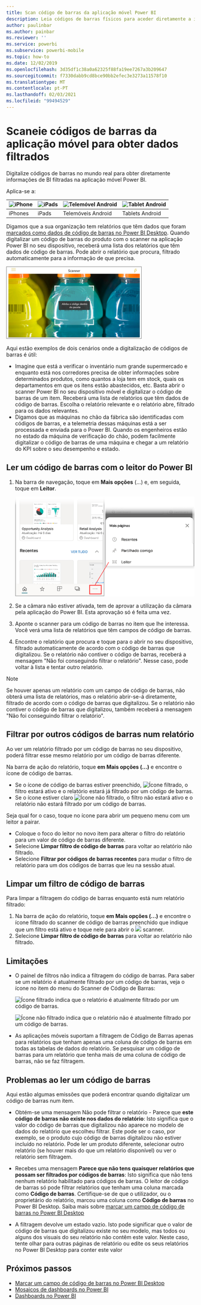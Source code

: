 ```yaml
---
title: Scan código de barras da aplicação móvel Power BI
description: Leia códigos de barras físicos para aceder diretamente a informações filtradas do Power BI na aplicação móvel do Power BI.
author: paulinbar
ms.author: painbar
ms.reviewer: ''
ms.service: powerbi
ms.subservice: powerbi-mobile
ms.topic: how-to
ms.date: 12/02/2019
ms.openlocfilehash: 3d35df1c38a0a62325f88fa19ee7267a3b209647
ms.sourcegitcommit: f7330dabb9cd8bce90bb2efec3e3273a11578f10
ms.translationtype: MT
ms.contentlocale: pt-PT
ms.lasthandoff: 02/03/2021
ms.locfileid: "99494529"
---
```

# <a name="scan-barcodes-from-the-mobile-app-to-get-filtered-data"></a>Scaneie códigos de barras da aplicação móvel para obter dados filtrados 
Digitalize códigos de barras no mundo real para obter diretamente informações de BI filtradas na aplicação móvel Power BI.

Aplica-se a:

| ![iPhone](./media/mobile-apps-qr-code/ios-logo-40-px.png) | ![iPads](./media/mobile-apps-qr-code/ios-logo-40-px.png) | ![Telemóvel Android](././media/mobile-apps-qr-code/android-logo-40-px.png) | ![Tablet Android](././media/mobile-apps-qr-code/android-logo-40-px.png) |
|:--- |:--- |:--- |:--- |
|iPhones |iPads |Telemóveis Android |Tablets Android |

Digamos que a sua organização tem relatórios que têm dados que foram [marcados como dados de código de barras no Power BI Desktop](../../transform-model/desktop-mobile-barcodes.md). Quando digitalizar um código de barras do produto com o scanner na aplicação Power BI no seu dispositivo, receberá uma lista dos relatórios que têm dados de código de barras. Pode abrir o relatório que procura, filtrado automaticamente para a informação de que precisa.

![Captura de ecrã a mostrar a leitura de um código de barras de um produto, com o leitor sobre o código de barras de uma bebida colorida.](media/mobile-apps-scan-barcode-iphone/power-bi-barcode-scanner.png)

Aqui estão exemplos de dois cenários onde a digitalização de códigos de barras é útil:
* Imagine que está a verificar o inventário num grande supermercado e enquanto está nos corredores precisa de obter informações sobre determinados produtos, como quantos a loja tem em stock, quais os departamentos em que os itens estão abastecidos, etc. Basta abrir o scanner Power BI no seu dispositivo móvel e digitalizar o código de barras de um item. Receberá uma lista de relatórios que têm dados de código de barras. Escolha o relatório relevante e o relatório abre, filtrado para os dados relevantes.
* Digamos que as máquinas no chão da fábrica são identificadas com códigos de barras, e a telemetria dessas máquinas está a ser processada e enviada para o Power BI. Quando os engenheiros estão no estado da máquina de verificação do chão, podem facilmente digitalizar o código de barras de uma máquina e chegar a um relatório do KPI sobre o seu desempenho e estado.

## <a name="scan-a-barcode-with-the-power-bi-scanner"></a>Ler um código de barras com o leitor do Power BI
1. Na barra de navegação, toque em **Mais opções** (...) e, em seguida, toque em **Leitor**.

    ![Captura de ecrã a mostrar Mais opções no painel de navegação e a seleção do leitor.](media/mobile-apps-scan-barcode-iphone/power-bi-scanner.png)

1. Se a câmara não estiver ativada, tem de aprovar a utilização da câmara pela aplicação do Power BI. Esta aprovação só é feita uma vez. 
1. Aponte o scanner para um código de barras no item que lhe interessa. Você verá uma lista de relatórios que têm campos de código de barras.
1. Encontre o relatório que procura e toque para o abrir no seu dispositivo, filtrado automaticamente de acordo com o código de barras que digitalizou. Se o relatório não contiver o código de barras, receberá a mensagem "Não foi conseguindo filtrar o relatório". Nesse caso, pode voltar à lista e tentar outro relatório.
    
>[!NOTE]
>Se houver apenas um relatório com um campo de código de barras, não obterá uma lista de relatórios, mas o relatório abrir-se-á diretamente, filtrado de acordo com o código de barras que digitalizou. Se o relatório não contiver o código de barras que digitalizou, também receberá a mensagem "Não foi conseguindo filtrar o relatório".

## <a name="filter-by-other-barcodes-while-in-a-report"></a>Filtrar por outros códigos de barras num relatório
Ao ver um relatório filtrado por um código de barras no seu dispositivo, poderá filtrar esse mesmo relatório por um código de barras diferente.

Na barra de ação do relatório, toque **em Mais opções (...)** e encontre o ícone de código de barras.

* Se o ícone de código de barras estiver preenchido, ![Ícone filtrado](media/mobile-apps-scan-barcode-iphone/power-bi-barcode-filtered-icon-black.png), o filtro estará ativo e o relatório estará já filtrado por um código de barras. 
* Se o ícone estiver claro ![Ícone não filtrado](media/mobile-apps-scan-barcode-iphone/power-bi-barcode-unfiltered-icon.png), o filtro não estará ativo e o relatório não estará filtrado por um código de barras. 

Seja qual for o caso, toque no ícone para abrir um pequeno menu com um leitor a pairar.

* Coloque o foco do leitor no novo item para alterar o filtro do relatório para um valor de código de barras diferente. 
* Selecione **Limpar filtro de código de barras** para voltar ao relatório não filtrado.
* Selecione **Filtrar por códigos de barras recentes** para mudar o filtro de relatório para um dos códigos de barras que leu na sessão atual.

## <a name="clear-a-barcode-filter"></a>Limpar um filtro de código de barras
Para limpar a filtragem do código de barras enquanto está num relatório filtrado:
1. Na barra de ação do relatório, toque **em Mais opções (...)** e encontre o ícone filtrado do scanner de código de barras preenchido que indique que um filtro está ativo e toque nele para abrir o ![ ](media/mobile-apps-scan-barcode-iphone/power-bi-barcode-filtered-icon-black.png) scanner.
1. Selecione **Limpar filtro de código de barras** para voltar ao relatório não filtrado.

## <a name="limitations"></a>Limitações

* O painel de filtros não indica a filtragem do código de barras. Para saber se um relatório é atualmente filtrado por um código de barras, veja o ícone no item do menu do Scanner de Código de Barras:

    ![Ícone filtrado](media/mobile-apps-scan-barcode-iphone/power-bi-barcode-filtered-icon-black.png) indica que o relatório é atualmente filtrado por um código de barras.
    
    ![Ícone não filtrado](media/mobile-apps-scan-barcode-iphone/power-bi-barcode-unfiltered-icon.png) indica que o relatório não é atualmente filtrado por um código de barras. 
* As aplicações móveis suportam a filtragem de Código de Barras apenas para relatórios que tenham apenas uma coluna de código de barras em todas as tabelas de dados do relatório. Se pesquisar um código de barras para um relatório que tenha mais de uma coluna de código de barras, não se faz filtragem.

## <a name="issues-with-scanning-a-barcode"></a>Problemas ao ler um código de barras
Aqui estão algumas emissões que poderá encontrar quando digitalizar um código de barras num item.

* Obtém-se uma mensagem Não pode filtrar o relatório - Parece que **este código de barras não existe nos dados do relatório**: Isto significa que o valor do código de barras que digitalizou não aparece no modelo de dados do relatório que escolheu filtrar. Este pode ser o caso, por exemplo, se o produto cujo código de barras digitalizou não estiver incluído no relatório. Pode ler um produto diferente, selecionar outro relatório (se houver mais do que um relatório disponível) ou ver o relatório sem filtragem.

* Recebes uma mensagem **Parece que não tens quaisquer relatórios que possam ser filtrados por códigos de barras**: Isto significa que não tens nenhum relatório habilitado para códigos de barras. O leitor de código de barras só pode filtrar relatórios que tenham uma coluna marcada como **Código de barras**. Certifique-se de que o utilizador, ou o proprietário do relatório, marcou uma coluna como **Código de barras** no Power BI Desktop. Saiba mais sobre [marcar um campo de código de barras no Power BI Desktop](../../transform-model/desktop-mobile-barcodes.md)

* A filtragem devolve um estado vazio. Isto pode significar que o valor de código de barras que digitalizou existe no seu modelo, mas todos ou alguns dos visuais do seu relatório não contêm este valor. Neste caso, tente olhar para outras páginas de relatório ou edite os seus relatórios no Power BI Desktop para conter este valor 

## <a name="next-steps"></a>Próximos passos
* [Marcar um campo de código de barras no Power BI Desktop](../../transform-model/desktop-mobile-barcodes.md)
* [Mosaicos de dashboards no Power BI](../end-user-tiles.md)
* [Dashboards no Power BI](../end-user-dashboards.md)